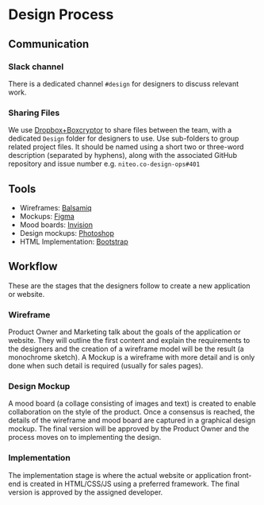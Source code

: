 # Design Process

## Communication

### Slack channel

There is a dedicated channel `#design` for designers to discuss relevant work.

### Sharing Files

We use [Dropbox+Boxcryptor](../dropbox_boxcryptor.md) to share files between the team, with a dedicated `Design` folder for designers to use. Use sub-folders to group related project files. It should be named using a short two or three-word description (separated by hyphens), along with the associated GitHub repository and issue number e.g. `niteo.co-design-ops#401`

## Tools

  * Wireframes: [Balsamiq](https://balsamiq.com/)
  * Mockups: [Figma](https://www.figma.com/)
  * Mood boards: [Invision](https://www.invisionapp.com)
  * Design mockups: [Photoshop](http://www.photoshop.com)
  * HTML Implementation: [Bootstrap](https://getbootstrap.com)

## Workflow

These are the stages that the designers follow to create a new application or website.

### Wireframe

Product Owner and Marketing talk about the goals of the application or website. They will outline the first content and explain the requirements to the designers and the creation of a wireframe model will be the result (a monochrome sketch). A Mockup is a wireframe with more detail and is only done when such detail is required (usually for sales pages).

### Design Mockup

A mood board (a collage consisting of images and text) is created to enable collaboration on the style of the product. Once a consensus is reached, the details of the wireframe and mood board are captured in a graphical design mockup. The final version will be approved by the Product Owner and the process moves on to implementing the design.

### Implementation

The implementation stage is where the actual website or application front-end is created in HTML/CSS/JS using a preferred framework. The final version is approved by the assigned developer.

